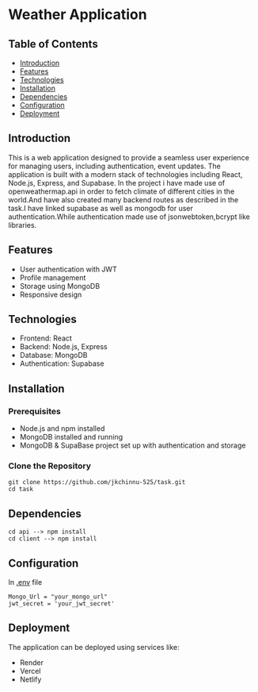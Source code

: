 # Weather Application

## Table of Contents
- [Introduction](#introduction)
- [Features](#features)
- [Technologies](#technologies)
- [Installation](#installation)
- [Dependencies](#Dependencies)
- [Configuration](#configuration)
- [Deployment](#deployment)

## Introduction
This is a web application designed to provide a seamless user experience for managing users, including authentication, event updates. The application is built with a modern stack of technologies including React, Node.js, Express, and Supabase.
In the project i have made use of openweathermap.api in order to fetch climate of different cities in the world.And have also created many backend routes as described in the task.I have linked supabase as well as mongodb for user authentication.While authentication made use of jsonwebtoken,bcrypt like libraries.

## Features
- User authentication with JWT
- Profile management
- Storage using MongoDB
- Responsive design

## Technologies
- Frontend: React
- Backend: Node.js, Express
- Database: MongoDB
- Authentication: Supabase

## Installation

### Prerequisites
- Node.js and npm installed
- MongoDB installed and running
- MongoDB & SupaBase project set up with authentication and storage

### Clone the Repository
```
git clone https://github.com/jkchinnu-525/task.git
cd task 
```
## Dependencies
```
cd api --> npm install
cd client --> npm install
```
## Configuration

In [.env]() file
```
Mongo_Url = "your_mongo_url"
jwt_secret = 'your_jwt_secret'
```
## Deployment
The application can be deployed using services like:
- Render
- Vercel
- Netlify

